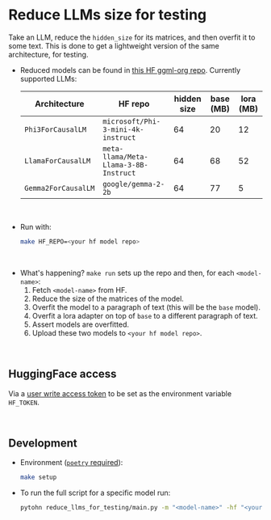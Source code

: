 # Reduce LLMs size for testing

Take an LLM, reduce the `hidden_size` for its matrices, and then overfit it to some text.
This is done to get a lightweight version of the same architecture, for testing.

- Reduced models can be found in [this HF ggml-org repo](https://huggingface.co/ggml-org/lora-tests). Currently supported LLMs:

    |Architecture|HF repo|hidden size|base (MB)|lora (MB)|
    |---|---|---|---|---|
    |`Phi3ForCausalLM`| `microsoft/Phi-3-mini-4k-instruct`|64|20|12|
    |`LlamaForCausalLM`| `meta-llama/Meta-Llama-3-8B-Instruct`|64|68|52|
    |`Gemma2ForCausalLM`| `google/gemma-2-2b`|64|77|5|


<br>

- Run with:
    ```bash
    make HF_REPO=<your hf model repo>
    ```

<br>

- What's happening? `make run` sets up the repo and then, for each `<model-name>`:
    1. Fetch `<model-name>` from HF.
    2. Reduce the size of the matrices of the model.
    3. Overfit the model to a paragraph of text (this will be the `base` model).
    4. Overfit a lora adapter on top of `base` to a different paragraph of text.
    5. Assert models are overfitted.
    6. Upload these two models to `<your hf model repo>`.

<br>


## HuggingFace access

Via a [user write access token](https://huggingface.co/docs/hub/en/security-tokens) to be set as the environment variable `HF_TOKEN`.

<br>

## Development

- Environment ([`poetry` required](https://python-poetry.org/docs/)):
    ```bash
    make setup
    ```

- To run the full script for a specific model run:
    ```bash
    pytohn reduce_llms_for_testing/main.py -m "<model-name>" -hf "<your hf model repo>"
    ```
